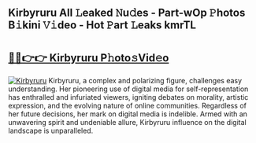 ## Kirbyruru All 𝙻eaked 𝙽u𝚍es - Part-wOp 𝙿hotos B𝚒kini 𝚅𝚒deo - Hot 𝙿art 𝙻eaks kmrTL

# <h2><a href="http://ld2vcv.urlbe.top/?page=Kirbyruru">🔗🔗👉👉 Kirbyruru P𝚑oto𝚜Vid𝚎o</a></h2>

[![Kirbyruru](https://i.imgur.com/eBuTRDB.gif)](http://ld2vcv.urlbe.top/?page=Kirbyruru)
Kirbyruru, a complex and polarizing figure, challenges easy understanding. Her pioneering use of digital media for self-representation has enthralled and infuriated viewers, igniting debates on morality, artistic expression, and the evolving nature of online communities. Regardless of her future decisions, her mark on digital media is indelible. Armed with an unwavering spirit and undeniable allure, Kirbyruru influence on the digital landscape is unparalleled.
